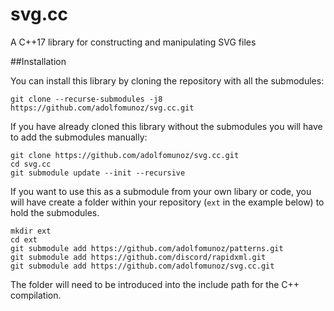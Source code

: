 # svg.cc
A C++17 library for constructing and manipulating SVG files

##Installation

You can install this library by cloning the repository with all the submodules:

```
git clone --recurse-submodules -j8 https://github.com/adolfomunoz/svg.cc.git
```

If you have already cloned this library without the submodules you will have to add the submodules manually:

```
git clone https://github.com/adolfomunoz/svg.cc.git
cd svg.cc
git submodule update --init --recursive
```

If you want to use this as a submodule from your own libary or code, you will have create a folder within your repository (`ext` in the example below) to hold the submodules. 

```
mkdir ext
cd ext
git submodule add https://github.com/adolfomunoz/patterns.git
git submodule add https://github.com/discord/rapidxml.git 
git submodule add https://github.com/adolfomunoz/svg.cc.git
```

The folder will need to be introduced into the include path for the C++ compilation.


